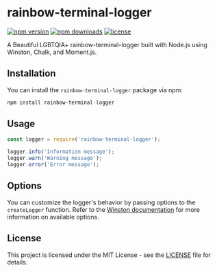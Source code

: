 # rainbow-terminal-logger

[![npm version](https://img.shields.io/npm/v/colorful-terminal-logger.svg?style=flat-square)](https://www.npmjs.com/package/rainbow-terminal-logger)
[![npm downloads](https://img.shields.io/npm/dt/colorful-terminal-logger.svg?style=flat-square)](https://www.npmjs.com/package/rainbow-terminal-loggerr)
[![license](https://img.shields.io/npm/l/colorful-terminal-logger.svg?style=flat-square)](https://github.com/yourusername/rainbow-terminal-logger/blob/master/LICENSE)

A Beautiful LGBTQIA+ rainbow-terminal-logger built with Node.js using Winston, Chalk, and Moment.js.

## Installation

You can install the `rainbow-terminal-logger` package via npm:

```bash
npm install rainbow-terminal-logger
```

## Usage

```javascript
const logger = require('rainbow-terminal-logger');

logger.info('Information message');
logger.warn('Warning message');
logger.error('Error message');
```

## Options

You can customize the logger's behavior by passing options to the `createLogger` function. Refer to the [Winston documentation](https://github.com/winstonjs/winston) for more information on available options.

## License

This project is licensed under the MIT License - see the [LICENSE](LICENSE) file for details.
